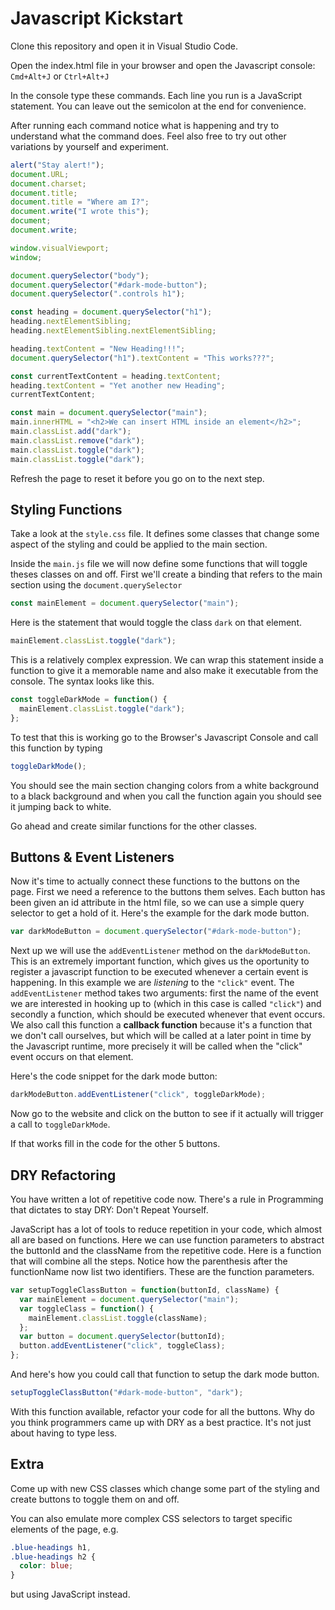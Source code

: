 # Javascript Kickstart

Clone this repository and open it in Visual Studio Code.

Open the index.html file in your browser and open the Javascript console: `Cmd+Alt+J` or `Ctrl+Alt+J`

In the console type these commands. Each line you run is a JavaScript statement. You can leave out the semicolon at the end for convenience.

After running each command notice what is happening and try to understand what the command does. Feel also free to try out other variations by yourself and experiment.

```js
alert("Stay alert!");
document.URL;
document.charset;
document.title;
document.title = "Where am I?";
document.write("I wrote this");
document;
document.write;

window.visualViewport;
window;

document.querySelector("body");
document.querySelector("#dark-mode-button");
document.querySelector(".controls h1");

const heading = document.querySelector("h1");
heading.nextElementSibling;
heading.nextElementSibling.nextElementSibling;

heading.textContent = "New Heading!!!";
document.querySelector("h1").textContent = "This works???";

const currentTextContent = heading.textContent;
heading.textContent = "Yet another new Heading";
currentTextContent;

const main = document.querySelector("main");
main.innerHTML = "<h2>We can insert HTML inside an element</h2>";
main.classList.add("dark");
main.classList.remove("dark");
main.classList.toggle("dark");
main.classList.toggle("dark");
```

Refresh the page to reset it before you go on to the next step.

## Styling Functions

Take a look at the `style.css` file. It defines some classes that change some aspect of the styling and could be applied to the main section.

Inside the `main.js` file we will now define some functions that will toggle theses classes on and off.
First we'll create a binding that refers to the main section using the `document.querySelector`

```js
const mainElement = document.querySelector("main");
```

Here is the statement that would toggle the class `dark` on that element.

```js
mainElement.classList.toggle("dark");
```

This is a relatively complex expression. We can wrap this statement inside a function to give it a memorable name and also make it executable from the console. The syntax looks like this.

```js
const toggleDarkMode = function() {
  mainElement.classList.toggle("dark");
};
```

To test that this is working go to the Browser's Javascript Console and call this function by typing

```js
toggleDarkMode();
```

You should see the main section changing colors from a white background to a black background and when you call the function again you should see it jumping back to white.

Go ahead and create similar functions for the other classes.

## Buttons & Event Listeners

Now it's time to actually connect these functions to the buttons on the page.
First we need a reference to the buttons them selves. Each button has been given an id attribute in the html file, so we can use a simple query selector to get a hold of it. Here's the example for the dark mode button.

```js
var darkModeButton = document.querySelector("#dark-mode-button");
```

Next up we will use the `addEventListener` method on the `darkModeButton`. This is an extremely important function, which gives us the oportunity to register a javascript function to be executed whenever a certain event is happening. In this example we are _listening_ to the `"click"` event.
The `addEventListener` method takes two arguments: first the name of the event we are interested in hooking up to (which in this case is called `"click"`) and secondly a function, which should be executed whenever that event occurs. We also call this function a **callback function** because it's a function that we don't call ourselves, but which will be called at a later point in time by the Javascript runtime, more precisely it will be called when the "click" event occurs on that element.

Here's the code snippet for the dark mode button:

```js
darkModeButton.addEventListener("click", toggleDarkMode);
```

Now go to the website and click on the button to see if it actually will trigger a call to `toggleDarkMode`.

If that works fill in the code for the other 5 buttons.

## DRY Refactoring

You have written a lot of repetitive code now. There's a rule in Programming that dictates to stay DRY: Don't Repeat Yourself.

JavaScript has a lot of tools to reduce repetition in your code, which almost all are based on functions. Here we can use function parameters to abstract the buttonId and the className from the repetitive code. Here is a function that will combine all the steps. Notice how the parenthesis after the functionName now list two identifiers. These are the function parameters.

```js
var setupToggleClassButton = function(buttonId, className) {
  var mainElement = document.querySelector("main");
  var toggleClass = function() {
    mainElement.classList.toggle(className);
  };
  var button = document.querySelector(buttonId);
  button.addEventListener("click", toggleClass);
};
```

And here's how you could call that function to setup the dark mode button.

```js
setupToggleClassButton("#dark-mode-button", "dark");
```

With this function available, refactor your code for all the buttons. Why do you think programmers came up with DRY as a best practice. It's not just about having to type less.

## Extra

Come up with new CSS classes which change some part of the styling and create buttons to toggle them on and off.

You can also emulate more complex CSS selectors to target specific elements of the page, e.g.

```css
.blue-headings h1,
.blue-headings h2 {
  color: blue;
}
```

but using JavaScript instead.
